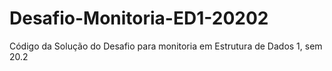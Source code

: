 # Desafio-Monitoria-ED1-20202
Código da Solução do Desafio para monitoria em Estrutura de Dados 1, sem 20.2
